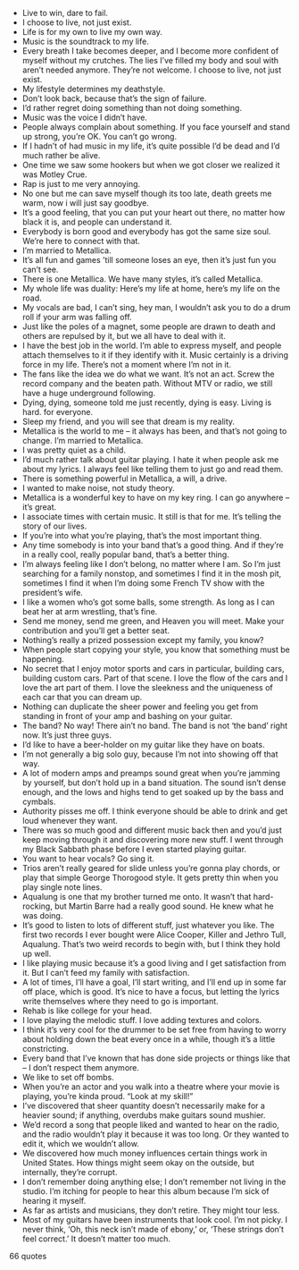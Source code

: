  - Live to win, dare to fail.
 - I choose to live, not just exist.
 - Life is for my own to live my own way.
 - Music is the soundtrack to my life.
 - Every breath I take becomes deeper, and I become more confident of myself without my crutches. The lies I’ve filled my body and soul with aren’t needed anymore. They’re not welcome. I choose to live, not just exist.
 - My lifestyle determines my deathstyle.
 - Don’t look back, because that’s the sign of failure.
 - I’d rather regret doing something than not doing something.
 - Music was the voice I didn’t have.
 - People always complain about something. If you face yourself and stand up strong, you’re OK. You can’t go wrong.
 - If I hadn’t of had music in my life, it’s quite possible I’d be dead and I’d much rather be alive.
 - One time we saw some hookers but when we got closer we realized it was Motley Crue.
 - Rap is just to me very annoying.
 - No one but me can save myself though its too late, death greets me warm, now i will just say goodbye.
 - It’s a good feeling, that you can put your heart out there, no matter how black it is, and people can understand it.
 - Everybody is born good and everybody has got the same size soul. We’re here to connect with that.
 - I’m married to Metallica.
 - It’s all fun and games ’till someone loses an eye, then it’s just fun you can’t see.
 - There is one Metallica. We have many styles, it’s called Metallica.
 - My whole life was duality: Here’s my life at home, here’s my life on the road.
 - My vocals are bad, I can’t sing, hey man, I wouldn’t ask you to do a drum roll if your arm was falling off.
 - Just like the poles of a magnet, some people are drawn to death and others are repulsed by it, but we all have to deal with it.
 - I have the best job in the world. I’m able to express myself, and people attach themselves to it if they identify with it. Music certainly is a driving force in my life. There’s not a moment where I’m not in it.
 - The fans like the idea we do what we want. It’s not an act. Screw the record company and the beaten path. Without MTV or radio, we still have a huge underground following.
 - Dying, dying, someone told me just recently, dying is easy. Living is hard. for everyone.
 - Sleep my friend, and you will see that dream is my reality.
 - Metallica is the world to me – it always has been, and that’s not going to change. I’m married to Metallica.
 - I was pretty quiet as a child.
 - I’d much rather talk about guitar playing. I hate it when people ask me about my lyrics. I always feel like telling them to just go and read them.
 - There is something powerful in Metallica, a will, a drive.
 - I wanted to make noise, not study theory.
 - Metallica is a wonderful key to have on my key ring. I can go anywhere – it’s great.
 - I associate times with certain music. It still is that for me. It’s telling the story of our lives.
 - If you’re into what you’re playing, that’s the most important thing.
 - Any time somebody is into your band that’s a good thing. And if they’re in a really cool, really popular band, that’s a better thing.
 - I’m always feeling like I don’t belong, no matter where I am. So I’m just searching for a family nonstop, and sometimes I find it in the mosh pit, sometimes I find it when I’m doing some French TV show with the president’s wife.
 - I like a women who’s got some balls, some strength. As long as I can beat her at arm wrestling, that’s fine.
 - Send me money, send me green, and Heaven you will meet. Make your contribution and you’ll get a better seat.
 - Nothing’s really a prized possession except my family, you know?
 - When people start copying your style, you know that something must be happening.
 - No secret that I enjoy motor sports and cars in particular, building cars, building custom cars. Part of that scene. I love the flow of the cars and I love the art part of them. I love the sleekness and the uniqueness of each car that you can dream up.
 - Nothing can duplicate the sheer power and feeling you get from standing in front of your amp and bashing on your guitar.
 - The band? No way! There ain’t no band. The band is not ‘the band’ right now. It’s just three guys.
 - I’d like to have a beer-holder on my guitar like they have on boats.
 - I’m not generally a big solo guy, because I’m not into showing off that way.
 - A lot of modern amps and preamps sound great when you’re jamming by yourself, but don’t hold up in a band situation. The sound isn’t dense enough, and the lows and highs tend to get soaked up by the bass and cymbals.
 - Authority pisses me off. I think everyone should be able to drink and get loud whenever they want.
 - There was so much good and different music back then and you’d just keep moving through it and discovering more new stuff. I went through my Black Sabbath phase before I even started playing guitar.
 - You want to hear vocals? Go sing it.
 - Trios aren’t really geared for slide unless you’re gonna play chords, or play that simple George Thorogood style. It gets pretty thin when you play single note lines.
 - Aqualung is one that my brother turned me onto. It wasn’t that hard-rocking, but Martin Barre had a really good sound. He knew what he was doing.
 - It’s good to listen to lots of different stuff, just whatever you like. The first two records I ever bought were Alice Cooper, Killer and Jethro Tull, Aqualung. That’s two weird records to begin with, but I think they hold up well.
 - I like playing music because it’s a good living and I get satisfaction from it. But I can’t feed my family with satisfaction.
 - A lot of times, I’ll have a goal, I’ll start writing, and I’ll end up in some far off place, which is good. It’s nice to have a focus, but letting the lyrics write themselves where they need to go is important.
 - Rehab is like college for your head.
 - I love playing the melodic stuff. I love adding textures and colors.
 - I think it’s very cool for the drummer to be set free from having to worry about holding down the beat every once in a while, though it’s a little constricting.
 - Every band that I’ve known that has done side projects or things like that – I don’t respect them anymore.
 - We like to set off bombs.
 - When you’re an actor and you walk into a theatre where your movie is playing, you’re kinda proud. “Look at my skill!”
 - I’ve discovered that sheer quantity doesn’t necessarily make for a heavier sound; if anything, overdubs make guitars sound mushier.
 - We’d record a song that people liked and wanted to hear on the radio, and the radio wouldn’t play it because it was too long. Or they wanted to edit it, which we wouldn’t allow.
 - We discovered how much money influences certain things work in United States. How things might seem okay on the outside, but internally, they’re corrupt.
 - I don’t remember doing anything else; I don’t remember not living in the studio. I’m itching for people to hear this album because I’m sick of hearing it myself.
 - As far as artists and musicians, they don’t retire. They might tour less.
 - Most of my guitars have been instruments that look cool. I’m not picky. I never think, ‘Oh, this neck isn’t made of ebony,’ or, ‘These strings don’t feel correct.’ It doesn’t matter too much.

66 quotes